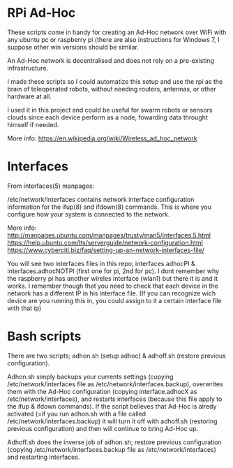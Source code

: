 # RPi Ad-Hoc
These scripts come in handy for creating an Ad-Hoc network over WiFi with any ubuntu pc or raspberry pi (there are also instructions for Windows 7, I suppose other win versions should be similar.

An Ad-Hoc network is decentralised and does not rely on a pre-existing infrastructure.

I made these scripts so I could automatize this setup and use the rpi as the brain of teleoperated robots, without needing routers, antennas, or other hardware at all.

I used it in this project and could be useful for swarm robots or sensors clouds since each device perform as a node, fowarding data throught himself if needed.

More info: https://en.wikipedia.org/wiki/Wireless_ad_hoc_network

# Interfaces
From interfaces(5) manpages:

/etc/network/interfaces contains network interface configuration information for the ifup(8) and ifdown(8) commands. This is where you configure how your system is connected to the network.

More info: http://manpages.ubuntu.com/manpages/trusty/man5/interfaces.5.html
https://help.ubuntu.com/lts/serverguide/network-configuration.html
https://www.cyberciti.biz/faq/setting-up-an-network-interfaces-file/

You will see two interfaces files in this repo; interfaces.adhocPI & interfaces.adhocNOTPI (first one for pi, 2nd for pc).
I dont remember why the raspberry pi has another wireles interface (wlan1) but there it is and it works.
I remember though that you need to check that each device in the network has a different IP in his interface file.
(If you can recognize wich device are you running this in, you could assign to it a certain interface file with that ip)

# Bash scripts
There are two scripts; adhon.sh (setup adhoc) & adhoff.sh (restore previous configuration).

Adhon.sh simply backups your currents settings (copying /etc/network/interfaces file as /etc/network/interfaces.backup), overwrites them with the Ad-Hoc configuration (copying interface.adhocX as /etc/network/interfaces), and restarts interfaces (because this file apply to the ifup & ifdown commands). 
If the script believes that Ad-Hoc is alredy activated (=if you run adhon.sh with a file called /etc/network/interfaces.backup) it will turn it off with adhoff.sh (restoring previous configuration) and then will continue to bring Ad-Hoc up.

Adhoff.sh does the inverse job of adhon.sh; restore previous configuration (copying /etc/network/interfaces.backup file as /etc/network/interfaces) and restarting interfaces.
